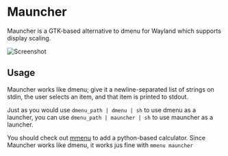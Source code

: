 # Mauncher

Mauncher is a GTK-based alternative to dmenu for Wayland which supports display
scaling.

![Screenshot](https://raw.githubusercontent.com/mortie/mauncher/master/screenshot.png)

## Usage

Mauncher works like dmenu; give it a newline-separated list of strings on
stdin, the user selects an item, and that item is printed to stdout.

Just as you would use `dmenu_path | dmenu | sh` to use dmenu as a launcher, you
can use `dmenu_path | mauncher | sh` to use mauncher as a launcher.

You should check out [mmenu](https://github.com/mortie/mmenu) to add a
python-based calculator. Since Mauncher works like dmenu, it works jus fine
with `mmenu mauncher`
